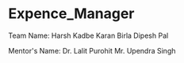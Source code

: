 # Expence_Manager
Team Name: 
Harsh Kadbe
Karan Birla 
Dipesh Pal

Mentor's Name:
Dr. Lalit Purohit
Mr. Upendra Singh 
